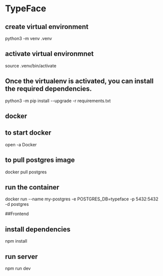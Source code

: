# TypeFace
## create virtual environment
python3 -m venv .venv

## activate virtual environmnet
source .venv/bin/activate

## Once the virtualenv is activated, you can install the required dependencies.
python3 -m pip install --upgrade -r requirements.txt


## docker
## to start docker
open -a Docker

## to pull postgres image
docker pull postgres

## run the container 
docker run --name my-postgres  -e POSTGRES_DB=typeface -p 5432:5432 -d postgres 




##Frontend 

## install dependencies
npm install

## run server
npm run dev

